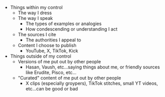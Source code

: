 - Things within my control
	- The way I dress
	- The way I speak
		- The types of examples or analogies
		- How condescending or understanding I act
	- The sources I cite
		- The authorities I appeal to
	- Content I choose to publish
		- YouTube, X, TikTok, Kick
- Things outside of my control
	- Versions of me put out by other people
		- Hasan, Vaush, etc...saying things about me, or friendly sources like Erudite, Pisco, etc...
	- "Curated" content of me put out by other people
		- X clips (especially groypers), TikTok stitches, small YT videos, etc...can be good or bad